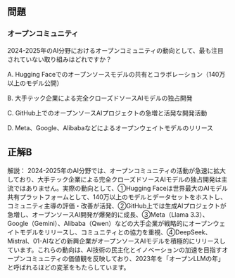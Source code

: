 ## 問題
### オープンコミュニティ
2024-2025年のAI分野におけるオープンコミュニティの動向として、最も注目されていない取り組みはどれですか？

A. Hugging Faceでのオープンソースモデルの共有とコラボレーション（140万以上のモデル公開）

B. 大手テック企業による完全クローズドソースAIモデルの独占開発

C. GitHub上でのオープンソースAIプロジェクトの急増と活発な開発活動

D. Meta、Google、Alibabaなどによるオープンウェイトモデルのリリース

## 正解B

解説：
2024-2025年のAI分野では、オープンコミュニティの活動が急速に拡大しており、大手テック企業による完全クローズドソースAIモデルの独占開発は主流ではありません。実際の動向として、①Hugging Faceは世界最大のAIモデル共有プラットフォームとして、140万以上のモデルとデータセットをホストし、コミュニティ主導の評価・改善が活発、②GitHub上では生成AIプロジェクトが急増し、オープンソースAI開発が爆発的に成長、③Meta（Llama 3.3）、Google（Gemini）、Alibaba（Qwen）などの大手企業が戦略的にオープンウェイトモデルをリリースし、コミュニティとの協力を重視、④DeepSeek、Mistral、01-AIなどの新興企業がオープンソースAIモデルを積極的にリリースしています。これらの動向は、AI技術の民主化とイノベーションの加速を目指すオープンコミュニティの価値観を反映しており、2023年を「オープンLLMの年」と呼ばれるほどの変革をもたらしています。 